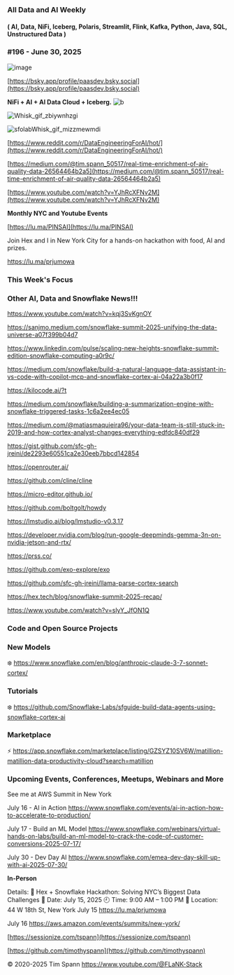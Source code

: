 ###  All Data and AI Weekly 
#### ( AI, Data, NiFi, Iceberg, Polaris, Streamlit, Flink, Kafka, Python, Java, SQL, Unstructured Data )  
### #196 - June 30, 2025

![image](https://github.com/user-attachments/assets/91b059cf-1238-43ba-a270-c122ada21ca4)


[https://bsky.app/profile/paasdev.bsky.social](https://bsky.app/profile/paasdev.bsky.social)

**NiFi + AI + AI Data Cloud + Iceberg.**
![b](https://images.credential.net/badge/tiny/g6fomszs_1741624330730_badge.png)


![Whisk_gif_zbiywnhzgi](https://github.com/user-attachments/assets/8dce8b4a-c27c-4e79-b983-ea24698ec96a)


![sfolabWhisk_gif_mizzmewmdi](https://github.com/user-attachments/assets/3580d3c7-a0f0-4e5e-a13c-488685901660)


[https://www.reddit.com/r/DataEngineeringForAI/hot/](https://www.reddit.com/r/DataEngineeringForAI/hot/)


[https://medium.com/@tim.spann_50517/real-time-enrichment-of-air-quality-data-26564464b2a5](https://medium.com/@tim.spann_50517/real-time-enrichment-of-air-quality-data-26564464b2a5)

[https://www.youtube.com/watch?v=YJhRcXFNv2M](https://www.youtube.com/watch?v=YJhRcXFNv2M)



**Monthly NYC and Youtube Events**

[https://lu.ma/PINSAI](https://lu.ma/PINSAI)

Join Hex and I in New York City for a hands-on hackathon with food, AI and prizes.

https://lu.ma/prjumowa


### This Week's Focus





### Other AI, Data and Snowflake News!!!

https://www.youtube.com/watch?v=kqj3SvKgnOY

https://sanjmo.medium.com/snowflake-summit-2025-unifying-the-data-universe-a07f399b04d7

https://www.linkedin.com/pulse/scaling-new-heights-snowflake-summit-edition-snowflake-computing-a0r9c/

https://medium.com/snowflake/build-a-natural-language-data-assistant-in-vs-code-with-copilot-mcp-and-snowflake-cortex-ai-04a22a3b0f17

https://kilocode.ai/?t

https://medium.com/snowflake/building-a-summarization-engine-with-snowflake-triggered-tasks-1c6a2ee4ec05

https://medium.com/@matiasmaquieira96/your-data-team-is-still-stuck-in-2019-and-how-cortex-analyst-changes-everything-edfdc840df29

https://gist.github.com/sfc-gh-jreini/de2293e60551ca2e30eeb7bbcd142854

https://openrouter.ai/

https://github.com/cline/cline

https://micro-editor.github.io/

https://github.com/boltgolt/howdy

https://lmstudio.ai/blog/lmstudio-v0.3.17

https://developer.nvidia.com/blog/run-google-deepminds-gemma-3n-on-nvidia-jetson-and-rtx/

https://prss.co/

https://github.com/exo-explore/exo

https://github.com/sfc-gh-jreini/llama-parse-cortex-search


https://hex.tech/blog/snowflake-summit-2025-recap/

https://www.youtube.com/watch?v=slyY_JfON1Q



### Code and Open Source Projects




### New Models


❄️  https://www.snowflake.com/en/blog/anthropic-claude-3-7-sonnet-cortex/


### Tutorials

❄️  https://github.com/Snowflake-Labs/sfguide-build-data-agents-using-snowflake-cortex-ai


### Marketplace

⚡️ https://app.snowflake.com/marketplace/listing/GZSYZ10SV6W/matillion-matillion-data-productivity-cloud?search=matillion


### Upcoming Events, Conferences, Meetups, Webinars and More

See me at AWS Summit in New York

July 16 - AI in Action
https://www.snowflake.com/events/ai-in-action-how-to-accelerate-to-production/

July 17 - Build an ML Model
https://www.snowflake.com/webinars/virtual-hands-on-labs/build-an-ml-model-to-crack-the-code-of-customer-conversions-2025-07-17/

July 30 - Dev Day AI
https://www.snowflake.com/emea-dev-day-skill-up-with-ai-2025-07-30/

**In-Person**

Details:
🔹 Hex + Snowflake Hackathon: Solving NYC’s Biggest Data Challenges
📅 Date: July 15, 2025
🕘 Time: 9:00 AM – 1:00 PM
📍 Location: 44 W 18th St, New York
July 15
https://lu.ma/prjumowa

July 16
https://aws.amazon.com/events/summits/new-york/




[https://sessionize.com/tspann](https://sessionize.com/tspann)

[https://github.com/timothyspann](https://github.com/timothyspann)



&copy; 2020-2025 Tim Spann  https://www.youtube.com/@FLaNK-Stack
